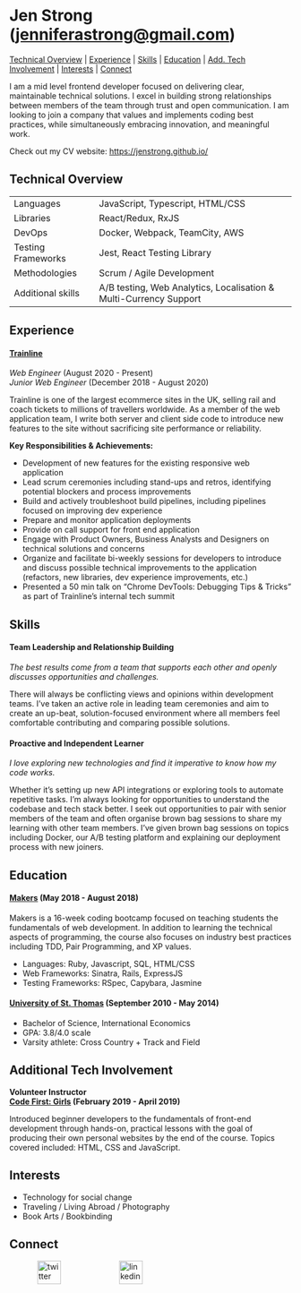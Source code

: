 # Jen Strong (<jenniferastrong@gmail.com>)

[Technical Overview](#technical-overview) |  [ Experience](#experience)  | [Skills](#skills)  |  [Education](#education)  |  [Add. Tech Involvement](#tech-involvement)  | [Interests](#interests) | [Connect](#connect)

I am a mid level frontend developer focused on delivering clear, maintainable technical solutions. I excel in building strong relationships between members of the team through trust and open communication. I am looking to join a company that values and implements coding best practices, while simultaneously embracing innovation, and meaningful work.

Check out my CV website: https://jenstrong.github.io/

## <a id="technical-overview"></a>Technical Overview 
<table>
<tr>
    <td>Languages</td>
    <td>JavaScript, Typescript, HTML/CSS </td>
</tr>
<tr>
    <td>Libraries</td>
    <td>React/Redux, RxJS </td>
</tr>
  <tr>
    <td>DevOps</td>
    <td>Docker, Webpack, TeamCity, AWS</td>
</tr>
  <tr>
    <td>Testing Frameworks</td>
    <td>Jest, React Testing Library</td>
</tr>
  <tr>
    <td>Methodologies</td>
    <td>Scrum / Agile Development</td>
</tr>
  <tr>
    <td>Additional skills</td>
    <td>A/B testing, Web Analytics, Localisation & Multi-Currency Support</td>
</tr>
</table>


## <a id="experience"></a>Experience

#### **<a href="https://www.thetrainline.com/">**Trainline**</a> <br>**
_Web Engineer_ (August 2020 - Present)	<br>
_Junior Web Engineer_ (December 2018 - August 2020) <br>

Trainline is one of the largest ecommerce sites in the UK, selling rail and coach tickets to millions of travellers worldwide. As a member of the web application team, I write both server and client side code to introduce new features to the site without sacrificing site performance or reliability. 

**Key Responsibilities & Achievements:**
* Development of new features for the existing responsive web application
* Lead scrum ceremonies including stand-ups and retros, identifying potential blockers and process improvements
* Build and actively troubleshoot build pipelines, including pipelines focused on improving dev experience
* Prepare and monitor application deployments 
* Provide on call support for front end application
* Engage with Product Owners, Business Analysts and Designers on technical solutions and concerns
* Organize and facilitate bi-weekly sessions for developers to introduce and discuss possible technical improvements to the application (refactors, new libraries, dev experience improvements, etc.) 
* Presented a 50 min talk on “Chrome DevTools: Debugging Tips & Tricks” as part of Trainline’s internal tech summit


## <a id="skills"></a>Skills

#### Team Leadership and Relationship Building

*The best results come from a team that supports each other and openly discusses opportunities and challenges.*

There will always be conflicting views and opinions within development teams. I’ve taken an active role in leading team ceremonies and aim to create an up-beat, solution-focused environment where all members feel comfortable contributing and comparing possible solutions. 

#### Proactive and Independent Learner 

*I love exploring new technologies and find it imperative to know how my code works.* 

Whether it’s setting up new API integrations or exploring tools to automate repetitive tasks. I’m always looking for opportunities to understand the codebase and tech stack better. I seek out opportunities to pair with senior members of the team and often organise brown bag sessions to share my learning with other team members. I’ve given brown bag sessions on topics including Docker, our A/B testing platform and explaining our deployment process with new joiners.

####  

## <a id="education"></a>Education

#### <a href="https://makers.tech/">Makers</a> (May 2018 - August 2018)

Makers is a 16-week coding bootcamp focused on teaching students the fundamentals of web development. In addition to learning the technical aspects of programming, the course also focuses on industry best practices including TDD, Pair Programming, and XP values. 

- Languages: Ruby, Javascript, SQL, HTML/CSS <br>
- Web Frameworks: Sinatra, Rails, ExpressJS <br>
- Testing Frameworks: RSpec, Capybara, Jasmine

#### <a href="https://www.stthomas.edu/">University of St. Thomas</a> (September 2010 - May 2014) 

- Bachelor of Science, International Economics
- GPA: 3.8/4.0 scale
- Varsity athlete: Cross Country + Track and Field 

## <a id="tech-involvement"></a>Additional Tech Involvement
**Volunteer Instructor<br>
<a href="https://codefirstgirls.org.uk/">Code First: Girls</a> (February 2019 - April 2019)**

Introduced beginner developers to the fundamentals of front-end development through hands-on, practical lessons with the goal of producing their own personal websites by the end of the course. Topics covered included: HTML, CSS and JavaScript.
## <a id="interests"></a>Interests
- Technology for social change 
- Traveling / Living Abroad / Photography 
- Book Arts / Bookbinding 

## <a id="connect"></a>Connect

<a href="https://twitter.com/devgirljen">
<img src="https://cdn.jsdelivr.net/npm/simple-icons@3.13.0/icons/twitter.svg" alt="twitter" hspace="50" height="42" width="42"></a>
<a href="https://www.linkedin.com/in/jenniferastrong/">
<img src="https://cdn.jsdelivr.net/npm/simple-icons@v3/icons/linkedin.svg" alt="linkedin" hspace="50" height="42" width="42"></a>
